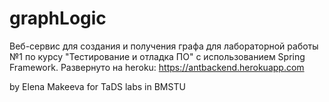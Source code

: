# graphLogic
Веб-сервис для создания и получения графа для лабораторной работы №1 по курсу "Тестирование и отладка ПО" с использованием Spring Framework.
Развернуто на heroku: https://antbackend.herokuapp.com

by Elena Makeeva for TaDS labs in BMSTU
